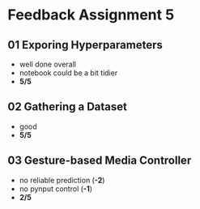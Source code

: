 # Feedback Assignment 5

## 01 Exporing Hyperparameters

- well done overall
- notebook could be a bit tidier
- **5/5**

## 02 Gathering a Dataset

- good
- **5/5**

## 03 Gesture-based Media Controller

- no reliable prediction (**-2**)
- no pynput control (**-1**)
- **2/5**
